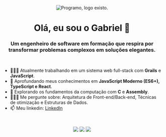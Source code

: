 <!-- 1. O BANNER -->
<p align="center">
  <img src="https://media.licdn.com/dms/image/v2/D4E16AQFPHvahtrgYnw/profile-displaybackgroundimage-shrink_350_1400/B4EZhtfpd1HIAk-/0/1754183670508?e=1757548800&v=beta&t=h3EmRDQCv7CAStt7_LZDx-1178rAQRPQv86_Zz3L12w" alt="Programo, logo existo."/>
</p>

<!-- 2. A APRESENTAÇÃO -->
<h1 align="center">Olá, eu sou o Gabriel 👋</h1>
<h3 align="center">Um engenheiro de software em formação que respira por transformar problemas complexos em soluções elegantes.</h3>
<br>

<!-- 3. SOBRE MIM -->
- 👨🏻‍🔧 Atualmente trabalhando em um sistema web full-stack com **Grails** e **JavaScript**.
- 🌱 Aprofundando meus conhecimentos em **JavaScript Moderno (ES6+), TypeScript e React**.
- 🤔 Explorando os fundamentos da computação com **C** e **Assembly**.
- 🧑🏻‍💻 Me pergunte sobre: Arquitetura de Front-end/Back-end, Técnicas de otimização e Estruturas de Dados.
- 📫 Meu linkedin: [LinkedIn](https://www.linkedin.com/in/gabriel-trist%C3%A3o-46254434b/)

<br>

<!-- 4. STATS (Opcional, mas legal) -->
<p align="center">
  <img src="https://github-readme-stats.vercel.app/api?username=bieltris&theme=highcontrast&show_icons=true&hide_border=false&count_private=true"/>
  <img src="https://github-readme-streak-stats.herokuapp.com/?user=bieltris&theme=highcontrast&hide_border=false"/>
  <img src="https://github-readme-stats.vercel.app/api/top-langs/?username=bieltris&theme=highcontrast&show_icons=true&hide_border=false&layout=compact"/>
</p>
